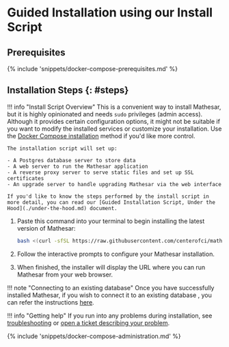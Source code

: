 # Guided Installation using our Install Script

## Prerequisites

{% include 'snippets/docker-compose-prerequisites.md' %}

## Installation Steps {: #steps}

!!! info "Install Script Overview"
    This is a convenient way to install Mathesar, but it is highly opinionated and needs `sudo` privileges (admin access). Although it provides certain configuration options, it might not be suitable if you want to modify the installed services or customize your installation. Use the [Docker Compose installation](../docker-compose/index.md) method if you'd like more control.
    
    The installation script will set up:

    - A Postgres database server to store data
    - A web server to run the Mathesar application
    - A reverse proxy server to serve static files and set up SSL certificates
    - An upgrade server to handle upgrading Mathesar via the web interface

    If you'd like to know the steps performed by the install script in more detail, you can read our [Guided Installation Script, Under the Hood](./under-the-hood.md) document.

1. Paste this command into your terminal to begin installing the latest version of Mathesar:

    ```sh
    bash <(curl -sfSL https://raw.githubusercontent.com/centerofci/mathesar/0.1.1/install.sh)
    ```

1. Follow the interactive prompts to configure your Mathesar installation.

1. When finished, the installer will display the URL where you can run Mathesar from your web browser.

!!! note "Connecting to an existing database"
    Once you have successfully installed Mathesar, if you wish to connect it to an existing database , you can refer the instructions [here](../../configuration/connect-to-existing-db.md).

!!! info "Getting help"
    If you run into any problems during installation, see [troubleshooting](./troubleshooting.md) or [open a ticket describing your problem](https://github.com/centerofci/mathesar/issues/new/choose).

{% include 'snippets/docker-compose-administration.md' %}
